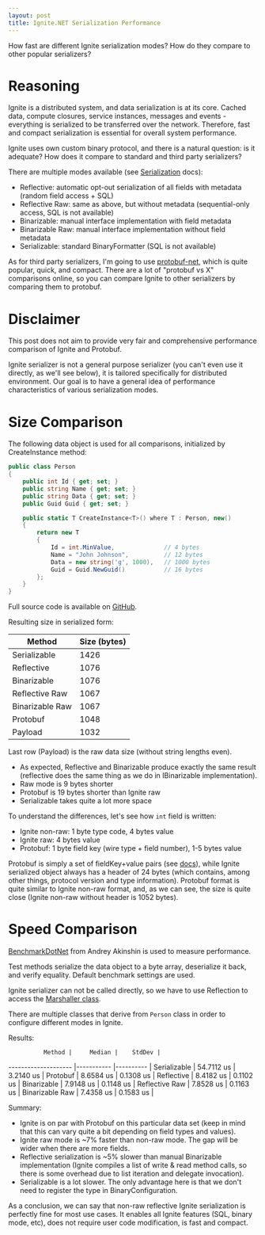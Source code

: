 ```yaml
---
layout: post
title: Ignite.NET Serialization Performance
---
```


How fast are different Ignite serialization modes? How do they compare to other popular serializers?

# Reasoning

Ignite is a distributed system, and data serialization is at its core.
Cached data, compute closures, service instances, messages and events - everything is serialized to be transferred over the network.
Therefore, fast and compact serialization is essential for overall system performance.

Ignite uses own custom binary protocol, and there is a natural question: is it adequate? How does it compare to standard and third party serializers?

There are multiple modes available (see [Serialization](https://apacheignite-net.readme.io/docs/serialization) docs):

* Reflective: automatic opt-out serialization of all fields with metadata (random field access + SQL)
* Reflective Raw: same as above, but without metadata (sequential-only access, SQL is not available)
* Binarizable: manual interface implementation with field metadata
* Binarizable Raw: manual interface implementation without field metadata
* Serializable: standard BinaryFormatter (SQL is not available)

As for third party serializers, I'm going to use [protobuf-net](https://github.com/mgravell/protobuf-net), which is quite popular, quick, and compact.
There are a lot of "protobuf vs X" comparisons online, so you can compare Ignite to other serializers by comparing them to protobuf.

# Disclaimer

This post does not aim to provide very fair and comprehensive performance comparison of Ignite and Protobuf.

Ignite serializer is not a general purpose serializer (you can't even use it directly, as we'll see below), it is tailored specifically for distributed environment.
Our goal is to have a general idea of performance characteristics of various serialization modes.

# Size Comparison

The following data object is used for all comparisons, initialized by CreateInstance method:

```cs
public class Person
{
    public int Id { get; set; }
    public string Name { get; set; }
    public string Data { get; set; }
    public Guid Guid { get; set; }

    public static T CreateInstance<T>() where T : Person, new()
    {
        return new T
        {
            Id = int.MinValue,              // 4 bytes
            Name = "John Johnson",          // 12 bytes
            Data = new string('g', 1000),   // 1000 bytes
            Guid = Guid.NewGuid()           // 16 bytes
        };
    }
}
```

Full source code is available on [GitHub](https://github.com/ptupitsyn/IgniteNetBenchmarks).

Resulting size in serialized form:

|              Method | Size (bytes) |
|---------------------|--------------|
|        Serializable |  1426        |
|          Reflective |  1076        |
|         Binarizable |  1076        |
|      Reflective Raw |  1067        |
|     Binarizable Raw |  1067        |
|            Protobuf |  1048        |
|            Payload  |  1032        |

Last row (Payload) is the raw data size (without string lengths even).

* As expected, Reflective and Binarizable produce exactly the same result (reflective does the same thing as we do in IBinarizable implementation).
* Raw mode is 9 bytes shorter
* Protobuf is 19 bytes shorter than Ignite raw
* Serializable takes quite a lot more space

To understand the differences, let's see how `int` field is written:

* Ignite non-raw: 1 byte type code, 4 bytes value
* Ignite raw: 4 bytes value
* Protobuf: 1 byte field key (wire type + field number), 1-5 bytes value

Protobuf is simply a set of fieldKey+value pairs (see [docs](https://developers.google.com/protocol-buffers/docs/encoding)), while Ignite serialized object always has a header of 24 bytes (which contains, among other things, protocol version and type information).
Protobuf format is quite similar to Ignite non-raw format, and, as we can see, the size is quite close (Ignite non-raw without header is 1052 bytes).

# Speed Comparison

[BenchmarkDotNet](https://github.com/PerfDotNet/BenchmarkDotNet) from Andrey Akinshin is used to measure performance.

Test methods serialize the data object to a byte array, deserialize it back, and verify equality. Default benchmark settings are used.

Ignite serializer can not be called directly, so we have to use Reflection to access the [Marshaller class](https://github.com/apache/ignite/blob/master/modules/platforms/dotnet/Apache.Ignite.Core/Impl/Binary/Marshaller.cs).

There are multiple classes that derive from `Person` class in order to configure different modes in Ignite.

Results:

              Method |     Median |    StdDev |
-------------------- |----------- |---------- |
        Serializable | 54.7112 us | 3.2140 us |
            Protobuf |  8.6584 us | 0.1308 us |
          Reflective |  8.4182 us | 0.1102 us |
         Binarizable |  7.9148 us | 0.1148 us |
      Reflective Raw |  7.8528 us | 0.1163 us |
     Binarizable Raw |  7.4358 us | 0.1583 us |

Summary:

* Ignite is on par with Protobuf on this particular data set (keep in mind that this can vary quite a bit depending on field types and values).
* Ignite raw mode is ~7% faster than non-raw mode. The gap will be wider when there are more fields.
* Reflective serialization is ~5% slower than manual Binarizable implementation (Ignite compiles a list of write & read method calls, so there is some overhead due to list iteration and delegate invocation).
* Serializable is a lot slower. The only advantage here is that we don't need to register the type in BinaryConfiguration.

As a conclusion, we can say that non-raw reflective Ignite serialization is perfectly fine for most use cases.
It enables all Ignite features (SQL, binary mode, etc), does not require user code modification, is fast and compact.